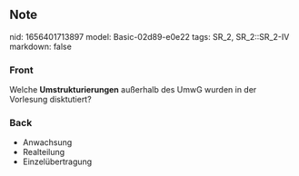 ## Note
nid: 1656401713897
model: Basic-02d89-e0e22
tags: SR_2, SR_2::SR_2-IV
markdown: false

### Front
Welche <b>Umstrukturierungen</b> außerhalb des UmwG wurden in der
Vorlesung disktutiert?

### Back
<ul>
  <li>Anwachsung
  <li>Realteilung
  <li>Einzelübertragung
</ul>
